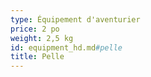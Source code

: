 ```yaml
---
type: Équipement d'aventurier
price: 2 po
weight: 2,5 kg
id: equipment_hd.md#pelle
title: Pelle
---
```


